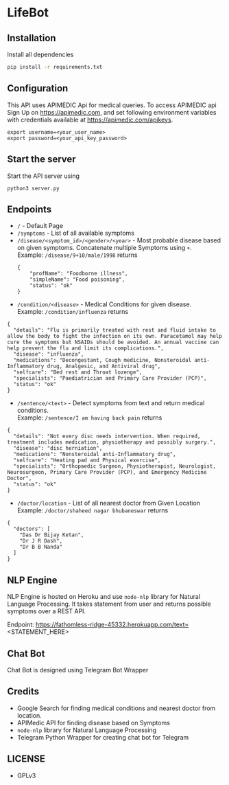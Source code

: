 # LifeBot

## Installation
Install all dependencies
```bash
pip install -r requirements.txt
```

## Configuration
This API uses APIMEDIC Api for medical queries. To access APIMEDIC api Sign Up on <https://apimedic.com>, and set following environment variables with credentials available at <https://apimedic.com/apikeys>.

```
export username=<your_user_name>
export password=<your_api_key_password>
```

## Start the server
Start the API server using
```
python3 server.py
```

## Endpoints
- `/` - Default Page
- `/symptoms` - List of all available symptoms
- `/disease/<symptom_id>/<gender>/<year>` - Most probable disease based on given symptoms. Concatenate multiple Symptoms using `+`.  
    Example: `/disease/9+10/male/1998` returns 
    ```
    {
        "profName": "Foodborne illness", 
        "simpleName": "Food poisoning", 
        "status": "ok"
    }
    ```
- `/condition/<disease>` - Medical Conditions for given disease.  
Example: `/condition/influenza` returns  
```
{
  "details": "Flu is primarily treated with rest and fluid intake to allow the body to fight the infection on its own. Paracetamol may help cure the symptoms but NSAIDs should be avoided. An annual vaccine can help prevent the flu and limit its complications.", 
  "disease": "influenza", 
  "medications": "Decongestant, Cough medicine, Nonsteroidal anti-Inflammatory drug, Analgesic, and Antiviral drug", 
  "selfcare": "Bed rest and Throat lozenge", 
  "specialists": "Paediatrician and Primary Care Provider (PCP)", 
  "status": "ok"
}
```

- `/sentence/<text>` - Detect symptoms from text and return medical conditions.  
Example: `/sentence/I am having back pain` returns
```
{
  "details": "Not every disc needs intervention. When required, treatment includes medication, physiotherapy and possibly surgery.", 
  "disease": "disc herniation", 
  "medications": "Nonsteroidal anti-Inflammatory drug", 
  "selfcare": "Heating pad and Physical exercise", 
  "specialists": "Orthopaedic Surgeon, Physiotherapist, Neurologist, Neurosurgeon, Primary Care Provider (PCP), and Emergency Medicine Doctor", 
  "status": "ok"
}
```

- `/doctor/location` - List of all nearest doctor from Given Location  
Example: `/doctor/shaheed nagar bhubaneswar` returns
```
{
  "doctors": [
    "Das Dr Bijay Ketan", 
    "Dr J R Dash", 
    "Dr B B Nanda"
  ]
}
```

## NLP Engine
NLP Engine is hosted on Heroku and use `node-nlp` library for Natural Language Processing. It takes statement from user and returns possible symptoms over a REST API.


Endpoint: https://fathomless-ridge-45332.herokuapp.com/text=<STATEMENT_HERE>

## Chat Bot
Chat Bot is designed using Telegram Bot Wrapper

## Credits
- Google Search for finding medical conditions and nearest doctor from location.
- APIMedic API for finding disease based on Symptoms
- `node-nlp` library for Natural Language Processing
- Telegram Python Wrapper for creating chat bot for Telegram

## LICENSE
- GPLv3